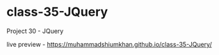 # class-35-JQuery

Project 30 - JQuery

live preview - https://muhammadshiumkhan.github.io/class-35-JQuery/
